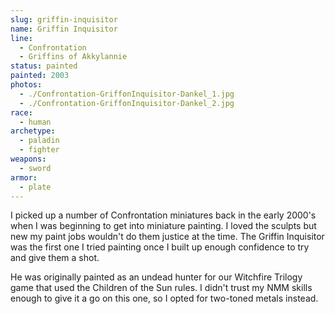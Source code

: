 ```yaml
---
slug: griffin-inquisitor
name: Griffin Inquisitor
line:
  - Confrontation
  - Griffins of Akkylannie
status: painted
painted: 2003
photos:
  - ./Confrontation-GriffonInquisitor-Dankel_1.jpg
  - ./Confrontation-GriffonInquisitor-Dankel_2.jpg
race:
  - human
archetype:
  - paladin
  - fighter
weapons:
  - sword
armor:
  - plate
---
```


I picked up a number of Confrontation miniatures back in the early 2000's when I was beginning to get into miniature painting. I loved the sculpts but new my paint jobs wouldn't do them justice at the time. The Griffin Inquisitor was the first one I tried painting once I built up enough confidence to try and give them a shot.

He was originally painted as an undead hunter for our Witchfire Trilogy game that used the Children of the Sun rules. I didn't trust my NMM skills enough to give it a go on this one, so I opted for two-toned metals instead.
